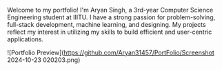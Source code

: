 Welcome to my portfolio! I'm Aryan Singh, a 3rd-year Computer Science Engineering student at IIITU. I have a strong passion for problem-solving, full-stack development, machine learning, and designing. My projects reflect my interest in utilizing my skills to build efficient and user-centric applications.

![Portfolio Preview](https://github.com/Aryan31457/PortFolio/Screenshot 2024-10-23 020203.png)

